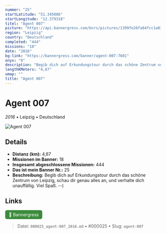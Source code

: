 ```yaml
---
nummer: "25"
startLatitude: "51.345086"
startLongitude: "12.379318"
titel: "Agent 007"
picture: "https://api.bannergress.com/bnrs/pictures/1399fe26fa64fcc1a83745f2ba21b35e"
region: "Leipzig"
country: "Deutschland"
completed: "444"
missions: "18"
date: "2016"
bg-link: "https://bannergress.com/banner/agent-007-7601"
onyx: "0"
description: "Begib dich auf Erkundungstour durch das schöne Zentrum von Leipzig, schau dir genau alles an, und verhalte dich unauffällig. Viel Spaß. --)"
lengthKMeters: "4,67"
umap: ""
title: "Agent 007"
---
```

# Agent 007

*2016* • Leipzig • Deutschland

![Agent 007](https://api.bannergress.com/bnrs/pictures/1399fe26fa64fcc1a83745f2ba21b35e)

## Details
- **Distanz (km):** 4,67
- **Missionen im Banner:** 18
- **Insgesamt abgeschlossene Missionen:** 444
- **Das ist mein Banner Nr.:** 25
- **Beschreibung:** Begib dich auf Erkundungstour durch das schöne Zentrum von Leipzig, schau dir genau alles an, und verhalte dich unauffällig. Viel Spaß. --)


## Links
<div style="margin-top: 0.5em;">
<a href="https://bannergress.com/banner/agent-007-7601" target="_blank" style="display:inline-block;margin-right:8px;padding:6px 12px;background-color:#3c8b3c;color:white;text-decoration:none;border-radius:6px;">🔗 Bannergress</a>

</div>


> Datei: `000025_agent-007_2016.md` • #000025 • Slug: `agent-007`
